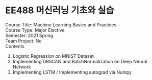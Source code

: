 # EE488 머신러닝 기초와 실습

Course Title: Machine Learning Basics and Practices <br/>
Course Type: Major Elective <br/>
Semester: 2021 Spring <br/>
Team Project: No <br/>
Contents 
1. Logistic Regression on MNIST Dataset
2. Implementing DBSCAN and BatchNormalization on Deep Neural Network
3. Implementing LSTM / Implementing autograd via Numpy